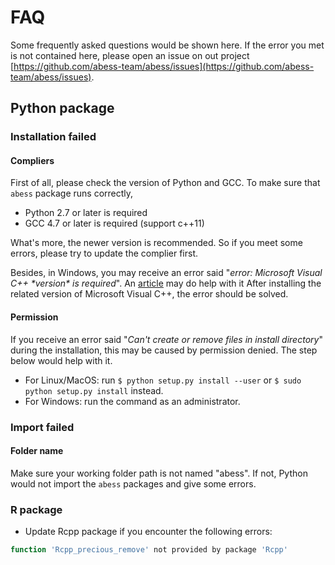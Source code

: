 # FAQ

Some frequently asked questions would be shown here. 
If the error you met is not contained here, please open an issue
on out project [https://github.com/abess-team/abess/issues](https://github.com/abess-team/abess/issues).

## Python package

### Installation failed

#### Compliers

First of all, please check the version of Python and GCC.
To make sure that `abess` package runs correctly, 

- Python 2.7 or later is required
- GCC 4.7 or later is required (support c++11)

What's more, the newer version is recommended. So if you meet some 
errors, please try to update the complier first.

Besides, in Windows, you may receive an error said "*error: Microsoft Visual C++ \*version\* is required*". An [article](https://wiki.python.org/moin/WindowsCompilers) may do help with it
After installing the related version of Microsoft Visual C++, the error should be solved.

#### Permission

If you receive an error said "*Can't create or remove files in install directory*" during the installation, this may be caused by permission denied. The step below would help with it.

- For Linux/MacOS: run `$ python setup.py install --user` or `$ sudo python setup.py install` instead.
- For Windows: run the command as an administrator.


### Import failed

#### Folder name

Make sure your working folder path is not named "abess". If not, Python would not import the `abess` packages and give some errors.

### R package       

- Update Rcpp package if you encounter the following errors:
```r
function 'Rcpp_precious_remove' not provided by package 'Rcpp'
```